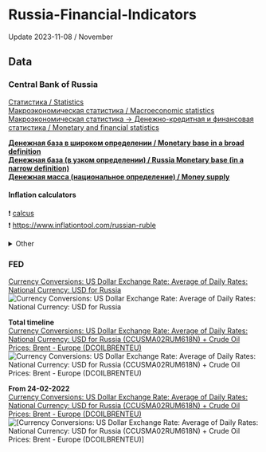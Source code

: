 # Russia-Financial-Indicators
Update 2023-11-08 / November

## Data         
### Central Bank of Russia           
[Статистика / Statistics](https://www.cbr.ru/statistics/)                  
[Макроэкономическая статистика / Macroeconomic statistics](https://www.cbr.ru/statistics/macro_itm)                   
[Макроэкономическая статистика -> Денежно-кредитная и финансовая статистика / Monetary and financial statistics](https://www.cbr.ru/statistics/macro_itm/dkfs/)                 
              
**[Денежная база в широком определении / Monetary base in a broad definition](https://www.cbr.ru/vfs/statistics/ms/mb_bd.xlsx)**                      
**[Денежная база (в узком определении) / Russia Monetary base (in a narrow definition)](https://www.cbr.ru/hd_base/mb_nd)**                             
**[Денежная масса (национальное определение) / Money supply](https://www.cbr.ru/statistics/ms/)**

#### Inflation calculators
❗ [calcus](https://calcus.ru/inflyaciya)            
❗ https://www.inflationtool.com/russian-ruble
<details>
   <summary>Other</summary> 
  
https://уровень-инфляции.рф/инфляционные-калькуляторы                     
https://t-calc.ru/cpi-calc - таблица с данными            
https://www.statbureau.org/ru/russia/inflation-calculators               
https://app.2lead.ru/calc_inflyaciya_cen/                
</details>
  
### FED
[Currency Conversions: US Dollar Exchange Rate: Average of Daily Rates: National Currency: USD for Russia](https://fred.stlouisfed.org/series/CCUSMA02RUM618N)         
![Currency Conversions: US Dollar Exchange Rate: Average of Daily Rates: National Currency: USD for Russia](https://fred.stlouisfed.org/graph/fredgraph.png?g=1cofG)               

**Total timeline**                
[Currency Conversions: US Dollar Exchange Rate: Average of Daily Rates: National Currency: USD for Russia  (CCUSMA02RUM618N) + Crude Oil Prices: Brent - Europe  (DCOILBRENTEU)](https://fred.stlouisfed.org/graph/?g=1cofX)          
![Currency Conversions: US Dollar Exchange Rate: Average of Daily Rates: National Currency: USD for Russia  (CCUSMA02RUM618N) + Crude Oil Prices: Brent - Europe  (DCOILBRENTEU)](https://fred.stlouisfed.org/graph/fredgraph.png?g=1cofX)                      

**From 24-02-2022**               
[Currency Conversions: US Dollar Exchange Rate: Average of Daily Rates: National Currency: USD for Russia  (CCUSMA02RUM618N) + Crude Oil Prices: Brent - Europe  (DCOILBRENTEU)](https://fred.stlouisfed.org/graph/?g=1cogl)             
![[Currency Conversions: US Dollar Exchange Rate: Average of Daily Rates: National Currency: USD for Russia  (CCUSMA02RUM618N) + Crude Oil Prices: Brent - Europe  (DCOILBRENTEU)]](https://fred.stlouisfed.org/graph/fredgraph.png?g=1cogl)            


